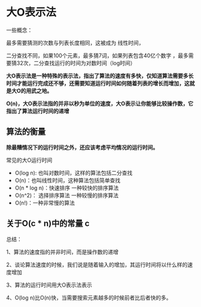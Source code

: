 # 大O表示法

一些概念：

最多需要猜测的次数与列表长度相同，这被成为 线性时间，

二分查找不同，如果100个元素，最多猜7词，如果列表包含40亿个数字 ，最多需要猜32次，二分查找运行的时间为对数时间（log时间）

**大O表示法是一种特殊的表示法，指出了算法的速度有多快，仅知道算法需要多长时间才能运行完成还不够，还需要知道运行时间如何随着列表的增长而增加，这就是大O的用武之地。**

**O\(n\)，大O表示法指的并非以秒为单位的速度，大O表示让你能够比较操作数，它指出了算法运行时间的递增**

## 算法的衡量

**除最糟情况下的运行时间之外，还应该考虑平均情况的运行时间。**

常见的大O运行时间

* O\(log n\): 也叫对数时间，这样的算法包括二分查找
* O\(n\)：也叫线性时间，这种算法包括简单查找
* O\(n \* log n\)：快速排序 一种较快的排序算法
* O\(n^2\)： 选择排序算法 一种较慢的排序算法
* O\(n!\)：一种非常慢的算法

## 关于O\(c \* n\)中的常量 c 



总结：

1、算法的速度指的并非时间，而是操作数的递增

2、谈论算法速度的时候，我们说是随着输入的增加，其运行时间将以什么样的速度增加

3、算法的运行时间用大O表示法表示

4、O\(log n\)比O\(n\)快，当需要搜索元素越多的时候前者比后者快的多。

